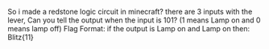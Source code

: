 So i made a redstone logic circuit in minecraft? there are 3 inputs with the lever, Can you tell the output when the input is 101? (1 means Lamp on and 0 means lamp off) Flag Format: if the output is Lamp on and Lamp on then: Blitz{11}
